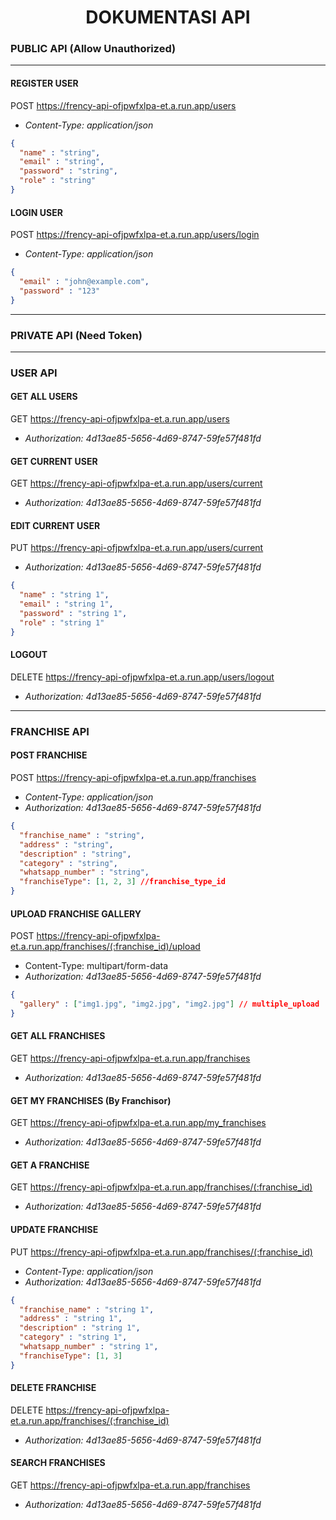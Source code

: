 <h1 style="text-align: center;">DOKUMENTASI API</h1>

<h3>PUBLIC API (Allow Unauthorized)</h3>
<hr>

#### REGISTER USER
POST https://frency-api-ofjpwfxlpa-et.a.run.app/users
- *Content-Type: application/json*
```json
{
  "name" : "string",
  "email" : "string",
  "password" : "string",
  "role" : "string"
}
```

#### LOGIN USER
POST https://frency-api-ofjpwfxlpa-et.a.run.app/users/login
- *Content-Type: application/json*
```json
{
  "email" : "john@example.com",
  "password" : "123"
}
```

<hr>
<h3>PRIVATE API (Need Token)</h3>
<hr>

<h3>USER API</h3>

#### GET ALL USERS
GET https://frency-api-ofjpwfxlpa-et.a.run.app/users
- *Authorization: 4d13ae85-5656-4d69-8747-59fe57f481fd*

#### GET CURRENT USER
GET https://frency-api-ofjpwfxlpa-et.a.run.app/users/current
- *Authorization: 4d13ae85-5656-4d69-8747-59fe57f481fd*

#### EDIT CURRENT USER
PUT https://frency-api-ofjpwfxlpa-et.a.run.app/users/current
- *Authorization: 4d13ae85-5656-4d69-8747-59fe57f481fd*
```json
{
  "name" : "string 1",
  "email" : "string 1",
  "password" : "string 1",
  "role" : "string 1"
}
```

#### LOGOUT
DELETE https://frency-api-ofjpwfxlpa-et.a.run.app/users/logout
- *Authorization: 4d13ae85-5656-4d69-8747-59fe57f481fd*
<hr>

<h3>FRANCHISE API</h3>

#### POST FRANCHISE
POST https://frency-api-ofjpwfxlpa-et.a.run.app/franchises
- *Content-Type: application/json*
- *Authorization: 4d13ae85-5656-4d69-8747-59fe57f481fd*
```json
{
  "franchise_name" : "string",
  "address" : "string",
  "description" : "string",
  "category" : "string",
  "whatsapp_number" : "string",
  "franchiseType": [1, 2, 3] //franchise_type_id
}
```

#### UPLOAD FRANCHISE GALLERY
POST https://frency-api-ofjpwfxlpa-et.a.run.app/franchises/(:franchise_id)/upload
- Content-Type: multipart/form-data
- *Authorization: 4d13ae85-5656-4d69-8747-59fe57f481fd*
```json
{
  "gallery" : ["img1.jpg", "img2.jpg", "img2.jpg"] // multiple_upload
}
```

#### GET ALL FRANCHISES
GET https://frency-api-ofjpwfxlpa-et.a.run.app/franchises
- *Authorization: 4d13ae85-5656-4d69-8747-59fe57f481fd*

#### GET MY FRANCHISES (By Franchisor)
GET https://frency-api-ofjpwfxlpa-et.a.run.app/my_franchises
- *Authorization: 4d13ae85-5656-4d69-8747-59fe57f481fd*

#### GET A FRANCHISE
GET https://frency-api-ofjpwfxlpa-et.a.run.app/franchises/(:franchise_id)
- *Authorization: 4d13ae85-5656-4d69-8747-59fe57f481fd*

#### UPDATE FRANCHISE
PUT https://frency-api-ofjpwfxlpa-et.a.run.app/franchises/(:franchise_id)
- *Content-Type: application/json*
- *Authorization: 4d13ae85-5656-4d69-8747-59fe57f481fd*
```json
{
  "franchise_name" : "string 1",
  "address" : "string 1",
  "description" : "string 1",
  "category" : "string 1",
  "whatsapp_number" : "string 1",
  "franchiseType": [1, 3]
}
```

#### DELETE FRANCHISE
DELETE https://frency-api-ofjpwfxlpa-et.a.run.app/franchises/(:franchise_id)
- *Authorization: 4d13ae85-5656-4d69-8747-59fe57f481fd*

#### SEARCH FRANCHISES
GET https://frency-api-ofjpwfxlpa-et.a.run.app/franchises
- *Authorization: 4d13ae85-5656-4d69-8747-59fe57f481fd*